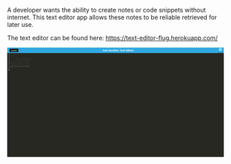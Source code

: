 A developer wants the ability to create notes or code snippets without internet.
This text editor app allows these notes to be reliable retrieved for later use.

The text editor can be found here: https://text-editor-flug.herokuapp.com/

 ![alt text](./Develop/Assets/jate.png)

